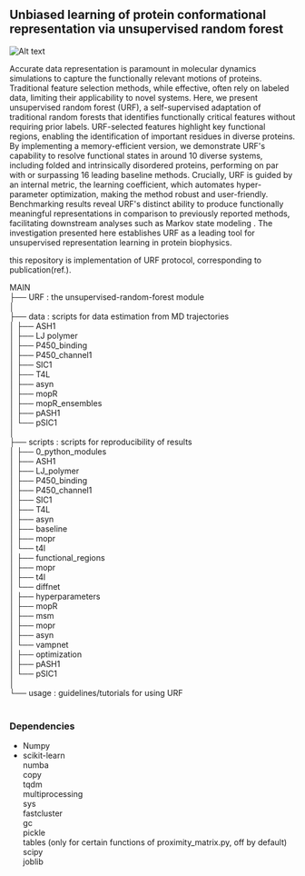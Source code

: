 ## Unbiased learning of protein conformational representation via unsupervised random forest

![Alt text](urf.png)

Accurate data representation is paramount in molecular dynamics simulations to capture the functionally relevant motions of proteins. Traditional feature selection methods, while effective, often rely on labeled data, limiting their applicability to novel systems. Here, we present unsupervised random forest (URF), a self-supervised adaptation of traditional random forests that identifies functionally critical features without requiring prior labels. URF-selected features highlight key functional regions, enabling the identification of important residues in diverse proteins. By implementing a memory-efficient version, we demonstrate URF's capability to resolve functional states in around 10 diverse systems, including folded and intrinsically disordered proteins, performing on par with or surpassing 16 leading baseline methods. Crucially, URF is guided by an internal metric, the learning coefficient, which automates hyper-parameter optimization, making the method robust and user-friendly. Benchmarking results reveal URF's distinct ability to produce functionally meaningful representations in comparison to previously reported methods, facilitating downstream analyses such as Markov state modeling . The investigation presented here establishes URF as a leading tool for unsupervised representation learning in protein biophysics.


this repository is implementation of URF protocol, corresponding to publication(ref.).

MAIN <br>
 ├── URF : the unsupervised-random-forest module<br>
 │ <br>
 ├── data : scripts for data estimation from MD trajectories <br>
 │     ├── ASH1 <br>
 │     ├── LJ polymer <br>
 │     ├── P450_binding <br>
 │     ├── P450_channel1 <br>
 │     ├── SIC1 <br>
 │     ├── T4L <br>
 │     ├── asyn <br>
 │     ├── mopR <br>
 │     ├── mopR_ensembles <br>
 │     ├── pASH1 <br>
 │     └── pSIC1 <br>
 │ <br>
 ├── scripts : scripts for reproducibility of results <br>
 │     ├── 0_python_modules <br>
 │     ├── ASH1 <br>
 │     ├── LJ_polymer <br>
 │     ├── P450_binding <br>
 │     ├── P450_channel1 <br>
 │     ├── SIC1 <br>
 │     ├── T4L <br>
 │     ├── asyn <br>
 │     ├── baseline <br>
 │           ├── mopr    <br>
 │           └── t4l <br>
 │     ├── functional_regions <br>
 │           ├── mopr <br>
 │           ├── t4l <br>
 │           └── diffnet <br>
 │     ├── hyperparameters <br>
 │     ├── mopR <br>
 │     ├── msm <br>
 │           ├── mopr <br>
 │           ├── asyn <br>
 │           └── vampnet <br>
 │     ├── optimization <br>
 │     ├── pASH1 <br>
 │     └── pSIC1 <br>
 │ <br>
 └── usage : guidelines/tutorials for using URF  <br> <br>


### Dependencies 
- Numpy <br>
- scikit-learn <br>
numba <br>
copy <br>
tqdm <br>
multiprocessing <br>
sys <br>
fastcluster <br>
gc <br>
pickle <br>
tables (only for certain functions of proximity_matrix.py, off by default) <br>
scipy <br>
joblib <br>








